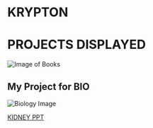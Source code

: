 # KRYPTON
# PROJECTS DISPLAYED
![Image of Books](https://m.timesofindia.com/photo/104701845/104701845.jpg)

## My Project for BIO

![Biology Image](https://thumbs.dreamstime.com/b/biology-hand-drawn-doodles-lettering-education-science-vector-white-background-135246167.jpg)

[KIDNEY PPT](https://docs.google.com/presentation/d/1-3H68AouQUWVNO6W1yUZojAeGVbHCeW2/edit#slide=id.p1)

